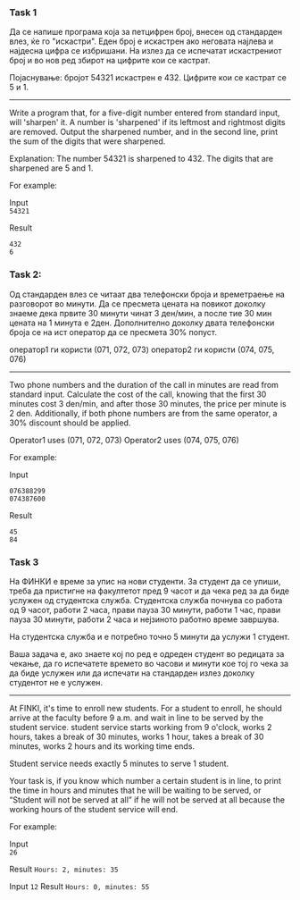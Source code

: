 ### Task 1

Да се напише програма која за петцифрен број, внесен од стандарден влез, ќе го "искастри". Еден број е искастрен ако неговата најлева и најдесна цифра се избришани. На излез да се испечатат искастрениот број и во нов ред збирот на цифрите кои се кастрат.

Појаснување: бројот 54321 искастрен е 432. Цифрите кои се кастрат се 5 и 1.

---

Write a program that, for a five-digit number entered from standard input, will 'sharpen' it. A number is 'sharpened' if its leftmost and rightmost digits are removed. Output the sharpened number, and in the second line, print the sum of the digits that were sharpened.

Explanation: The number 54321 is sharpened to 432. The digits that are sharpened are 5 and 1.


For example:

Input	
`54321`

Result
```
432
6
```


### Task 2:

Од стандарден влез се читаат два телефонски броја и времетраење на разговорот во минути.
Да се пресмета цената на повикот доколку знаеме дека првите 30 минути чинат 3 ден/мин,
а после тие 30 мин цената на 1 минута е 2ден.
Дополнително доколку двата телефонски броја се на ист оператор да се пресмета 30% попуст.

оператор1 ги користи (071, 072, 073)
оператор2 ги користи (074, 075, 076)

---

Two phone numbers and the duration of the call in minutes are read from standard input. Calculate the cost of the call, knowing that the first 30 minutes cost 3 den/min, and after those 30 minutes, the price per minute is 2 den. Additionally, if both phone numbers are from the same operator, a 30% discount should be applied.

Operator1 uses (071, 072, 073)
Operator2 uses (074, 075, 076)


For example:

Input	
```
076388299
074387600
```
Result
```
45
84
```

### Task 3

На ФИНКИ е време за упис на нови студенти. За студент да се упиши, треба да пристигне на факултетот пред 9 часот и да чека ред за да биде услужен од студентска служба. Студентска служба почнува со работа од 9 часот, работи 2 часа, прави пауза 30 минути, работи 1 час, прави пауза 30 минути, работи 2 часа и нејзиното работно време завршува.

На студентска служба и е потребно точно 5 минути да услужи 1 студент.

Ваша задача е, ако знаете кој по ред е одреден студент во редицата за чекање, да го испечатете времето во часови и минути кое тој го чека за да биде услужен или да испечати на стандарден излез доколку студентот не е услужен.

---

At FINKI, it's time to enroll new students. For a student to enroll, he should arrive at the faculty before 9 a.m. and wait in line to be served by the student service. student service starts working from 9 o'clock, works 2 hours, takes a break of 30 minutes, works 1 hour, takes a break of 30 minutes, works 2 hours and its working time ends.

Student service needs exactly 5 minutes to serve 1 student.

Your task is, if you know which number a certain student is in line, to print the time in hours and minutes that he will be waiting to be served, or “Student will not be served at all” if he will not be served at all because the working hours of the student service will end.

For example:

Input	
`26`

Result
`Hours: 2, minutes: 35`

Input
`12`
Result
`Hours: 0, minutes: 55`
